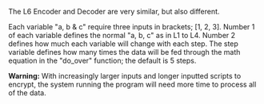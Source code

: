 The L6 Encoder and Decoder are very similar, but also different.

Each variable "a, b & c" require three inputs in brackets; \[1, 2, 3].
Number 1 of each variable defines the normal "a, b, c" as in L1 to L4.
Number 2 defines how much each variable will change with each step.
The step variable defines how many times the data will be fed through
the math equation in the "do_over" function; the default is 5 steps.

**Warning:** With increasingly larger inputs and longer inputted scripts to
encrypt, the system running the program will need more time to process
all of the data.